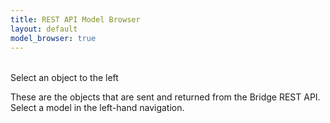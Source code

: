 ```yaml
---
title: REST API Model Browser
layout: default
model_browser: true
---
```


<div id="model_detail">
<div class="ui icon message" style="margin-top: 2rem">
  <i class="arrow left icon"></i>
  <div class="content">
    <div class="header">
      Select an object to the left
    </div>
    <p>These are the objects that are sent and returned from the Bridge REST API. 
        Select a model in the left-hand navigation.</p>
  </div>
</div>        
<div>

<script src="scripts/marked.js"></script>
<script src="scripts/handlebars-v4.0.5.js"></script>
<script src="scripts/model-browser.js"></script>

